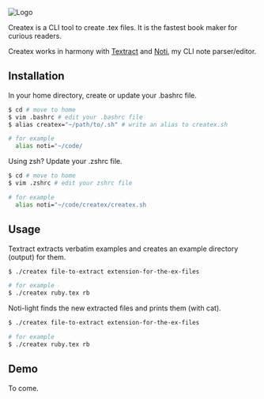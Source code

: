 
![Logo](https://github.com/MikaelJG/noti/blob/master/assets/.png)

Createx is a CLI tool to create .tex files. It is the fastest book maker for curious readers.

Createx works in harmony with [Textract](https://github.com/MikaelJG/textract) and [Noti](https://github.com/MikaelJG/noti),
my CLI note parser/editor.

## Installation

In your home directory, create or update your .bashrc file.
```bash
$ cd # move to home
$ vim .bashrc # edit your .bashrc file
$ alias createx="~/path/to/.sh" # write an alias to createx.sh

# for example
  alias noti="~/code/
```
Using zsh? Update your .zshrc file.
```bash
$ cd # move to home
$ vim .zshrc # edit your zshrc file 

# for example
  alias noti="~/code/createx/createx.sh
```
## Usage 

Textract extracts verbatim examples and creates an example directory (output) for them.
```bash
$ ./createx file-to-extract extension-for-the-ex-files

# for example
$ ./createx ruby.tex rb
```
Noti-light finds the new extracted files and prints them (with cat).
```bash
$ ./createx file-to-extract extension-for-the-ex-files

# for example
$ ./createx ruby.tex rb
```

## Demo

To come.

